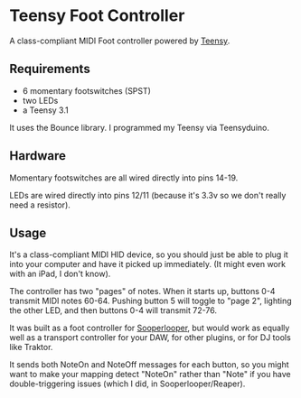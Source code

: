 # Teensy Foot Controller

A class-compliant MIDI Foot controller powered by [Teensy](https://www.pjrc.com/teensy/teensy31.html).

## Requirements

* 6 momentary footswitches (SPST)
* two LEDs
* a Teensy 3.1

It uses the Bounce library. I programmed my Teensy via Teensyduino.


## Hardware

Momentary footswitches are all wired directly into pins 14-19.

LEDs are wired directly into pins 12/11 (because it's 3.3v so we don't really need a resistor).

## Usage

It's a class-compliant MIDI HID device, so you should just be able to plug it into your computer and have it picked up immediately. (It might even work with an iPad, I don't know).

The controller has two "pages" of notes. When it starts up, buttons 0-4 transmit MIDI notes 60-64. Pushing button 5 will toggle to "page 2", lighting the other LED, and then buttons 0-4 will transmit 72-76.

It was built as a foot controller for [Sooperlooper](http://sonosaurus.com/sooperlooper/), but would work as equally well as a transport controller for your DAW, for other plugins, or for DJ tools like Traktor.

It sends both NoteOn and NoteOff messages for each button, so you might want to make your mapping detect "NoteOn" rather than "Note" if you have double-triggering issues (which I did, in Sooperlooper/Reaper).